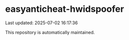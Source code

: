 # easyanticheat-hwidspoofer

Last updated: 2025-07-02 16:17:36

This repository is automatically maintained.
